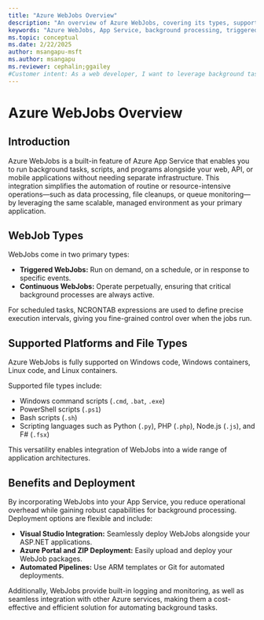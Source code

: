 ```yaml
---
title: "Azure WebJobs Overview"
description: "An overview of Azure WebJobs, covering its types, supported platforms, file types, scheduling with NCRONTAB expressions, deployment options, and benefits for background processing within Azure App Service."
keywords: "Azure WebJobs, App Service, background processing, triggered jobs, continuous jobs, NCRONTAB, deployment, Azure, technical overview"
ms.topic: conceptual
ms.date: 2/22/2025
author: msangapu-msft
ms.author: msangapu
ms.reviewer: cephalin;ggailey
#Customer intent: As a web developer, I want to leverage background tasks to keep my application running smoothly.
---
```


# Azure WebJobs Overview

## Introduction
Azure WebJobs is a built-in feature of Azure App Service that enables you to run background tasks, scripts, and programs alongside your web, API, or mobile applications without needing separate infrastructure. This integration simplifies the automation of routine or resource-intensive operations—such as data processing, file cleanups, or queue monitoring—by leveraging the same scalable, managed environment as your primary application.

## WebJob Types
WebJobs come in two primary types:
- **Triggered WebJobs:** Run on demand, on a schedule, or in response to specific events.
- **Continuous WebJobs:** Operate perpetually, ensuring that critical background processes are always active.

For scheduled tasks, NCRONTAB expressions are used to define precise execution intervals, giving you fine-grained control over when the jobs run.

## Supported Platforms and File Types
Azure WebJobs is fully supported on Windows code, Windows containers, Linux code, and Linux containers.

Supported file types include:
- Windows command scripts (`.cmd`, `.bat`, `.exe`)
- PowerShell scripts (`.ps1`)
- Bash scripts (`.sh`)
- Scripting languages such as Python (`.py`), PHP (`.php`), Node.js (`.js`), and F# (`.fsx`)

This versatility enables integration of WebJobs into a wide range of application architectures.

## Benefits and Deployment
By incorporating WebJobs into your App Service, you reduce operational overhead while gaining robust capabilities for background processing. Deployment options are flexible and include:
- **Visual Studio Integration:** Seamlessly deploy WebJobs alongside your ASP.NET applications.
- **Azure Portal and ZIP Deployment:** Easily upload and deploy your WebJob packages.
- **Automated Pipelines:** Use ARM templates or Git for automated deployments.

Additionally, WebJobs provide built-in logging and monitoring, as well as seamless integration with other Azure services, making them a cost-effective and efficient solution for automating background tasks.